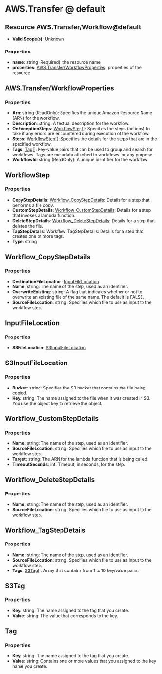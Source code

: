 # AWS.Transfer @ default

## Resource AWS.Transfer/Workflow@default
* **Valid Scope(s)**: Unknown
### Properties
* **name**: string (Required): the resource name
* **properties**: [AWS.Transfer/WorkflowProperties](#awstransferworkflowproperties): properties of the resource

## AWS.Transfer/WorkflowProperties
### Properties
* **Arn**: string (ReadOnly): Specifies the unique Amazon Resource Name (ARN) for the workflow.
* **Description**: string: A textual description for the workflow.
* **OnExceptionSteps**: [WorkflowStep](#workflowstep)[]: Specifies the steps (actions) to take if any errors are encountered during execution of the workflow.
* **Steps**: [WorkflowStep](#workflowstep)[]: Specifies the details for the steps that are in the specified workflow.
* **Tags**: [Tag](#tag)[]: Key-value pairs that can be used to group and search for workflows. Tags are metadata attached to workflows for any purpose.
* **WorkflowId**: string (ReadOnly): A unique identifier for the workflow.

## WorkflowStep
### Properties
* **CopyStepDetails**: [Workflow_CopyStepDetails](#workflowcopystepdetails): Details for a step that performs a file copy.
* **CustomStepDetails**: [Workflow_CustomStepDetails](#workflowcustomstepdetails): Details for a step that invokes a lambda function.
* **DeleteStepDetails**: [Workflow_DeleteStepDetails](#workflowdeletestepdetails): Details for a step that deletes the file.
* **TagStepDetails**: [Workflow_TagStepDetails](#workflowtagstepdetails): Details for a step that creates one or more tags.
* **Type**: string

## Workflow_CopyStepDetails
### Properties
* **DestinationFileLocation**: [InputFileLocation](#inputfilelocation)
* **Name**: string: The name of the step, used as an identifier.
* **OverwriteExisting**: string: A flag that indicates whether or not to overwrite an existing file of the same name. The default is FALSE.
* **SourceFileLocation**: string: Specifies which file to use as input to the workflow step.

## InputFileLocation
### Properties
* **S3FileLocation**: [S3InputFileLocation](#s3inputfilelocation)

## S3InputFileLocation
### Properties
* **Bucket**: string: Specifies the S3 bucket that contains the file being copied.
* **Key**: string: The name assigned to the file when it was created in S3. You use the object key to retrieve the object.

## Workflow_CustomStepDetails
### Properties
* **Name**: string: The name of the step, used as an identifier.
* **SourceFileLocation**: string: Specifies which file to use as input to the workflow step.
* **Target**: string: The ARN for the lambda function that is being called.
* **TimeoutSeconds**: int: Timeout, in seconds, for the step.

## Workflow_DeleteStepDetails
### Properties
* **Name**: string: The name of the step, used as an identifier.
* **SourceFileLocation**: string: Specifies which file to use as input to the workflow step.

## Workflow_TagStepDetails
### Properties
* **Name**: string: The name of the step, used as an identifier.
* **SourceFileLocation**: string: Specifies which file to use as input to the workflow step.
* **Tags**: [S3Tag](#s3tag)[]: Array that contains from 1 to 10 key/value pairs.

## S3Tag
### Properties
* **Key**: string: The name assigned to the tag that you create.
* **Value**: string: The value that corresponds to the key.

## Tag
### Properties
* **Key**: string: The name assigned to the tag that you create.
* **Value**: string: Contains one or more values that you assigned to the key name you create.


